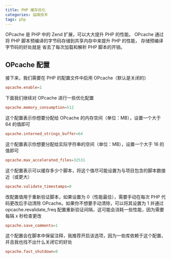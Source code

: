 ```yaml
---
title: PHP 缓存优化
categories: 运维技术
tags: php
---
```


OPcache 是 PHP 中的 Zend 扩展，可以大大提升 PHP 的性能。 OPcache 通过将 PHP 脚本预编译的字节码存储到共享内存中来提升 PHP 的性能， 存储预编译字节码的好处就是 省去了每次加载和解析 PHP 脚本的开销。

<!-- more -->

## OPcache 配置

接下来，我们需要在 PHP 的配置文件中启用 OPcache（默认是关闭的）

```conf
opcache.enable=1
```

下面我们继续对 OPcache 进行一些优化配置

```conf
opcache.memory_consumption=512
```

这个配置表示你想要分配给 OPcache 的内存空间（单位：MB），设置一个大于 64 的值即可

```conf
opcache.interned_strings_buffer=64
```

这个配置表示你想要分配给实际字符串的空间（单位：MB），设置一个大于 16 的值即可

```conf
opcache.max_accelerated_files=32531
```

这个配置表示可以缓存多少个脚本，将这个值尽可能设置为与项目包含的脚本数接近（或更大）

```conf
opcache.validate_timestamps=0
```

改配置值用于重新验证脚本，如果设置为 0（性能最佳），需要手动在每次 PHP 代码更改后手动清除 OPcache。如果你不想要手动清除，可以将其设置为 1 并通过 opcache.revalidate_freq 配置重新验证间隔，这可能会消耗一些性能，因为需要每隔 x 秒检查更改

```conf
opcache.save_comments=1
```

这个配置会在脚本中保留注释，我推荐开启该选项，因为一些库依赖于这个配置，并且我也找不出什么关闭它的好处

```conf
opcache.fast_shutdown=0
```
